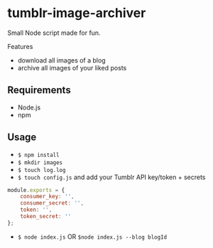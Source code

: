 # tumblr-image-archiver

Small Node script made for fun.

Features
* download all images of a blog
* archive all images of your liked posts

## Requirements

* Node.js
* npm

## Usage

* `$ npm install`
* `$ mkdir images`
* `$ touch log.log`
* `$ touch config.js` and add your Tumblr API key/token + secrets

```javascript
module.exports = {
    consumer_key: '',
    consumer_secret: '',
    token: '',
    token_secret: ''
};
```
    
* `$ node index.js` OR `$node index.js --blog blogId`
